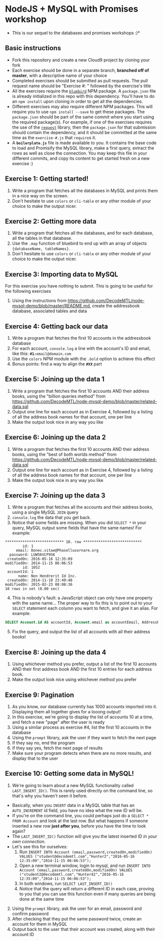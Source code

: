 # NodeJS + MySQL with Promises workshop
* This is our sequel to the databases and promises workshops :)*

## Basic instructions
* Fork this repository and create a new Cloud9 project by cloning your fork
* Each exercise should be done in a separate branch, **branched off of master**, with a descriptive name of your choice
* Completed exercises should be submitted as pull requests. The pull request name should be "Exercise #: " followed by the exercise's title
* All the exercises require the [`bluebird`](https://github.com/petkaantonov/bluebird/) NPM package. A `package.json` file is already initialized in this repo with this dependency. You'll have to do an `npm install` upon cloning in order to get all the dependencies.
* Different exercises may also require different NPM packages. This will require you to use `npm install --save` to get these packages. The `package.json` should be part of the same commit where you start using the required package(s). For example, if one of the exercises requires the use of the [`request`](https://github.com/request/request) library, then the `package.json` for that submission should contain the dependency, and it should be committed at the same time as the `exercise-#.js` that `require`s it.
* A **`boilerplate.js`** file is made available to you. It contains the base code to load and Promisify the MySQL library, make a first query, extract the rows as well as close the connection. You may keep this file in your different commits, and copy its content to get started fresh on a new exercise :)

## Exercise 1: Getting started!
1. Write a program that fetches all the databases in MySQL and prints them in a nice way on the screen.
2. Don't hesitate to use `colors` or `cli-table` or any other module of your choice to make the output nicer.

## Exercise 2: Getting more data
1. Write a program that fetches all the databases, and for each database, all the tables in that database.
2. Use the `.map` function of bluebird to end up with an array of objects `{databaseName, tableNames}`.
3. Don't hesitate to use `colors` or `cli-table` or any other module of your choice to make the output nicer.

## Exercise 3: Importing data to MySQL
For this exercise you have nothing to submit. This is going to be useful for the following exercises

1. Using the instructions from https://github.com/DecodeMTL/node-mysql-demo/blob/master/README.md, create the addressbook database, associated tables and data

## Exercise 4: Getting back our data
1. Write a program that fetches the first 10 accounts in the addressbook database
2. For each account, `console.log` a line with the account's ID and email, like this: **`#1:`**`email@domain.com`
3. Use the `colors` NPM module with the `.bold` option to achieve this effect
4. Bonus points: find a way to align the **`#XX`** part

## Exercise 5: Joining up the data 1
1. Write a program that fetches the first 10 accounts AND their address books, using the "billion queries method" from https://github.com/DecodeMTL/node-mysql-demo/blob/master/related-data.sql
2. Output one line for each account as in Exercise 4, followed by a listing of all the address book names for that account, one per line
3. Make the output look nice in any way you like

## Exercise 6: Joining up the data 2
1. Write a program that fetches the first 10 accounts AND their address books, using the "best of both worlds method" from https://github.com/DecodeMTL/node-mysql-demo/blob/master/related-data.sql
2. Output one line for each account as in Exercise 4, followed by a listing of all the address book names for that account, one per line
3. Make the output look nice in any way you like

## Exercise 7: Joining up the data 3
1. Write a program that fetches all the accounts and their address books, using a single MySQL `JOIN` query
2. `console.log` the data that you get back.
3. Notice that some fields are missing. When you did `SELECT *` in your query, MySQL output some fields that have the same names! For example:
```
*************************** 10. row ***************************
        id: 1
     email: Donec.vitae@Phasellusornare.org
  password: LUW56VCP9SK
 createdOn: 2016-05-16 12:35:09
modifiedOn: 2014-11-15 06:06:53
        id: 1052
 accountId: 1
      name: Non Hendrerit Id Inc.
 createdOn: 2014-11-10 23:49:48
modifiedOn: 2015-02-23 08:08:36
10 rows in set (0.00 sec)
```
4. This is nobody's fault: a JavaScript object can only have one property with the same name... The proper way to fix this is to point out to your `SELECT` statement each column you want to fetch, and give it an alias. For example:
```sql
SELECT Account.id AS accountId, Account.email as accountEmail, AddressBook.id as addressBookId, AddressBook.name as addressBookName --...
```
5. Fix the query, and output the list of all accounts with all their address books!

## Exercise 8: Joining up the data 4
1. Using whichever method you prefer, output a list of the first 10 accounts AND their first address book AND the first 10 entries for each address book.
2. Make the output look nice using whichever method you prefer

## Exercise 9: Pagination
1. As you know, our database currently has 1000 accounts imported into it. Displaying them all together gives for a looong output!
2. In this exercise, we're going to display the list of accounts 10 at a time, and fetch a new "page" after the user is ready
3. Using a similar process as exercise #4, list the first 10 accounts in the database
4. Using the `prompt` library, ask the user if they want to fetch the next page
5. If they say no, end the program
6. If they say yes, fetch the next page of results
7. Make sure your program detects when there are no more results, and display that to the user

## Exercise 10: Getting some data in MySQL!
1. We're going to learn about a new MySQL functionality called `LAST_INSERT_ID()`. This is rarely used directly on the command line, so that's why you haven't seen it before.
  * Basically, when you `INSERT` data in a MySQL table that has an `AUTO_INCREMENT` id field, you have no idea what the new ID will be.
  * If you're on the command line, you could perhaps just do a `SELECT * FROM Account` and look at the last row. But what happens if someone inserted a new row **just after you**, before you have the time to look again?
  * The `LAST_INSERT_ID()` function will give you the latest inserted ID *in your own connection*.
  * Let's see this for ourselves:
    1. Run `INSERT INTO Account (email,password,createdOn,modifiedOn) VALUES ("student@decodemtl.com","Hunter2","2016-05-16 12:35:09","2014-11-15 06:06:53");`
    2. Open a new terminal window, login to mysql, and run `INSERT INTO Account (email,password,createdOn,modifiedOn) VALUES ("student2@decodemtl.com","Hunter42","2016-05-16 12:35:09","2014-11-15 06:06:53");`
    3. In both windows, run `SELECT LAST_INSERT_ID()`
    4. Notice that the query will return a different ID in each case, proving to you that you can use this function even if many queries are being done at the same time
2. Using the `prompt` library, ask the user for an email, password and confirm password
3. After checking that they put the same password twice, create an account for them in MySQL
4. Output back to the user that their account was created, along with their account ID
